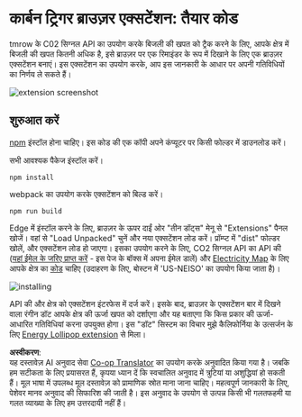 <!--
CO_OP_TRANSLATOR_METADATA:
{
  "original_hash": "3f5e6821e0febccfc5d05e7c944d9e3d",
  "translation_date": "2025-08-24T13:25:43+00:00",
  "source_file": "5-browser-extension/solution/translation/README.ja.md",
  "language_code": "hi"
}
-->
# कार्बन ट्रिगर ब्राउज़र एक्सटेंशन: तैयार कोड

tmrow के C02 सिग्नल API का उपयोग करके बिजली की खपत को ट्रैक करने के लिए, आपके क्षेत्र में बिजली की खपत कितनी अधिक है, इसे ब्राउज़र पर एक रिमाइंडर के रूप में दिखाने के लिए एक ब्राउज़र एक्सटेंशन बनाएं। इस एक्सटेंशन का उपयोग करके, आप इस जानकारी के आधार पर अपनी गतिविधियों का निर्णय ले सकते हैं।

![extension screenshot](../../../../../5-browser-extension/extension-screenshot.png)

## शुरुआत करें

[npm](https://npmjs.com) इंस्टॉल होना चाहिए। इस कोड की एक कॉपी अपने कंप्यूटर पर किसी फोल्डर में डाउनलोड करें।

सभी आवश्यक पैकेज इंस्टॉल करें।

```
npm install
```

webpack का उपयोग करके एक्सटेंशन को बिल्ड करें।

```
npm run build
```

Edge में इंस्टॉल करने के लिए, ब्राउज़र के ऊपर दाईं ओर "तीन डॉट्स" मेनू से "Extensions" पैनल खोजें। वहां से "Load Unpacked" चुनें और नया एक्सटेंशन लोड करें। प्रॉम्प्ट में "dist" फोल्डर खोलें, और एक्सटेंशन लोड हो जाएगा। इसका उपयोग करने के लिए, CO2 सिग्नल API का API की ([यहां ईमेल के जरिए प्राप्त करें](https://www.co2signal.com/) - इस पेज के बॉक्स में अपना ईमेल डालें) और [Electricity Map](https://www.electricitymap.org/map) के लिए आपके क्षेत्र का [कोड](http://api.electricitymap.org/v3/zones) चाहिए (उदाहरण के लिए, बोस्टन में 'US-NEISO' का उपयोग किया जाता है)।

![installing](../../../../../5-browser-extension/install-on-edge.png)

API की और क्षेत्र को एक्सटेंशन इंटरफेस में दर्ज करें। इसके बाद, ब्राउज़र के एक्सटेंशन बार में दिखने वाला रंगीन डॉट आपके क्षेत्र की ऊर्जा खपत को दर्शाएगा और यह बताएगा कि किस प्रकार की ऊर्जा-आधारित गतिविधियां करना उपयुक्त होगा। इस "डॉट" सिस्टम का विचार मुझे कैलिफोर्निया के उत्सर्जन के लिए [Energy Lollipop extension](https://energylollipop.com/) से मिला।

**अस्वीकरण**:  
यह दस्तावेज़ AI अनुवाद सेवा [Co-op Translator](https://github.com/Azure/co-op-translator) का उपयोग करके अनुवादित किया गया है। जबकि हम सटीकता के लिए प्रयासरत हैं, कृपया ध्यान दें कि स्वचालित अनुवाद में त्रुटियां या अशुद्धियां हो सकती हैं। मूल भाषा में उपलब्ध मूल दस्तावेज़ को प्रामाणिक स्रोत माना जाना चाहिए। महत्वपूर्ण जानकारी के लिए, पेशेवर मानव अनुवाद की सिफारिश की जाती है। इस अनुवाद के उपयोग से उत्पन्न किसी भी गलतफहमी या गलत व्याख्या के लिए हम उत्तरदायी नहीं हैं।